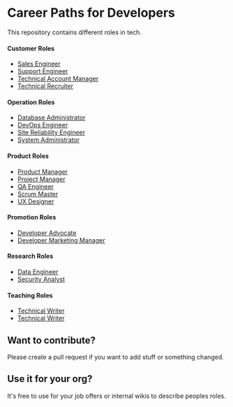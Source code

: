 # Career Paths for Developers
This repository contains different roles in tech.
#### Customer Roles
* [Sales Engineer](../main/Customer%20Roles/Sales%20Engineer.md)
* [Support Engineer](../main/Customer%20Roles/Support%20Engineer.md)
* [Technical Account Manager](../main/Customer%20Roles/Technical%20Account%20Manager.m)
* [Technical Recruiter](../main/Customer%20Roles/Technical%20Recruiter.md)
#### Operation Roles
* [Database Administrator](../main/Operation%20Roles/Database%20Administrator.md)
* [DevOps Engineer](../main/Operation%20Roles/DevOps%20Engineer.md)
* [Site Reliability Engineer](../main/Operation%20Roles/Site%20Reliability%20Engineer.md)
* [System Administrator](../main/Operation%20Roles/System%20Administrator.md)
#### Product Roles
* [Product Manager](../main/Product%20Roles/Product%20Manager.md)
* [Project Manager](../main/Product%20Roles/Project%20Manager.md)
* [QA Engineer](../main/Product%20Roles/QA%20Engineer.md)
* [Scrum Master](../main/Product%20Roles/Scrum%20Master.md)
* [UX Designer](../main/Product%20Roles/UX%20Designer.md)
#### Promotion Roles
 * [Developer Advocate](../main/Promotion%20Roles/Developer%20Advocate.md)
 * [Developer Marketing Manager](../main/Promotion%20Roles/Developer%20Marketing%20Manager.md)
#### Research Roles
 * [Data Engineer](../main/Research%20Roles/Data%20Engineer.md)
 * [Security Analyst](../main/Research%20Roles/Security%20Analyst.md)
#### Teaching Roles
 * [Technical Writer](../main/Teaching%20Roles/Technical%20Writer.md)
 * [Technical Writer](../main/Teaching%20Roles/Technical%20Writer.md)
## Want to contribute?
Please create a pull request if you want to add stuff or something changed.
## Use it for your org?
It's free to use for your job offers or internal wikis to describe peoples roles.
